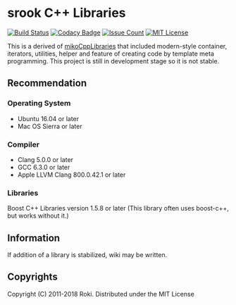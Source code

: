 # srook C++ Libraries
[![Build Status](https://travis-ci.org/falgon/SrookCppLibraries.svg?branch=master)](https://travis-ci.org/falgon/SrookCppLibraries)
[![Codacy Badge](https://api.codacy.com/project/badge/Grade/e138c5f89a05455c80113ce55d17f792)](https://www.codacy.com/app/falgon/SrookCppLibraries?utm_source=github.com&amp;utm_medium=referral&amp;utm_content=falgon/SrookCppLibraries&amp;utm_campaign=Badge_Grade)
[![Issue Count](https://codeclimate.com/github/falgon/SrookCppLibraries/badges/issue_count.svg)](https://codeclimate.com/github/falgon/SrookCppLibraries)
[![MIT License](http://img.shields.io/badge/license-MIT-blue.svg?style=flat)](LICENSE)


This is a derived of [mikoCppLibraries](https://github.com/falgon/mikoCppLibraries) that included modern-style container, iterators, utilities, helper and feature of creating code by template meta programming. This project is still in development stage so it is not stable.

## Recommendation
### Operating System
* Ubuntu 16.04 or later
* Mac OS Sierra or later

### Compiler
* Clang 5.0.0 or later
* GCC 6.3.0 or later
* Apple LLVM Clang 800.0.42.1 or later

### Libraries
Boost C++ Libraries version 1.5.8 or later
(This library often uses boost-c++, but works without it.)

## Information
If addition of a library is stabilized, wiki may be written.

## Copyrights
Copyright (C) 2011-2018 Roki.
Distributed under the MIT License
